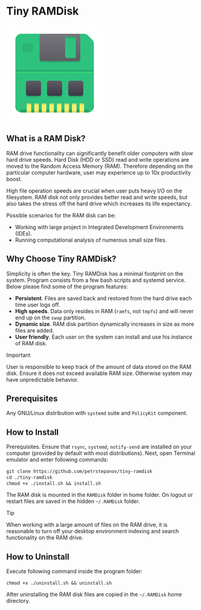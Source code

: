Tiny RAMDisk
============

![Simple RAM Disk Implementation for Linux](./resources/com.petrstepanov.TinyRAMDisk.png)

What is a RAM Disk?
-------------------

RAM drive functionality can significantly benefit older computers with slow hard drive speeds. Hard Disk (HDD or SSD) read and write operations are moved to the Random Access Memory (RAM). Therefore depending on the particular computer hardware, user may experience up to 10x productivity boost. 

High file operation speeds are crucial when user puts heavy I/O on the filesystem. RAM disk not only provides better read and write speeds, but also takes the stress off the hard drive which increases its life expectancy.

Possible scenarios for the RAM disk can be:
* Working with large project in Integrated Development Environments (IDEs).
* Running computational analysis of numerous small size files.

Why Choose Tiny RAMDisk?
------------------------

Simplicity is often the key. Tiny RAMDisk has a minimal footprint on the system. Program consists from a few bash scripts and systemd service. Below please find some of the program features:

* **Persistent**. Files are saved back and restored from the hard drive each time user logs off. 
* **High speeds**. Data only resides in RAM (`ramfs`, not `tmpfs`) and will never end up on the `swap` partition.
* **Dynamic size**. RAM disk partition dynamically increases in size as more files are added.
* **User friendly**. Each user on the system can install and use his instance of RAM disk.

> [!IMPORTANT]
> User is responsible to keep track of the amount of data stored on the RAM disk. Ensure it does not exceed available RAM size. Otherwise system may have unpredictable behavior.

Prerequisites
--------------
Any GNU/Linux distribution with `systemd` suite and `PolicyKit` component.

How to Install
--------------

Prerequisites. Ensure that `rsync`, `systemd`, `notify-send` are installed on your computer (provided by default with most distributions). Next, open Terminal emulator and enter following commands:

```
git clone https://github.com/petrstepanov/tiny-ramdisk
cd ./tiny-ramdisk
chmod +x ./install.sh && install.sh
```

The RAM disk is mounted in the `RAMDisk` folder in home folder. On logout or restart files are saved in the hidden `~/.RAMDisk` folder.

> [!TIP]
> When working with a large amount of files on the RAM drive, it is reasonable to turn off your desktop environment indexing and search functionality on the RAM drive.

How to Uninstall
----------------

Execute following command inside the program folder:

```
chmod +x ./uninstall.sh && uninstall.sh
```

After uninstalling the RAM disk files are copied in the `~/.RAMDisk` home directory.
